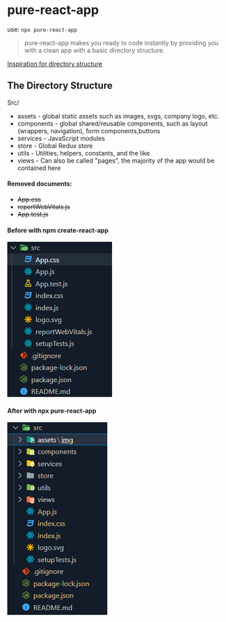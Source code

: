 # pure-react-app

use: `npx pure-react-app`

> pure-react-app makes you ready to code instantly by providing you with a clean app with a basic directory structure.

[Inspiration for directory structure](https://www.taniarascia.com/react-architecture-directory-structure/)

## The Directory Structure
Src/
  * assets - global static assets such as images, svgs, company logo, etc.
  * components - global shared/reusable components, such as layout (wrappers, navigation), form components,buttons
  * services - JavaScript modules
  * store - Global Redux store
  * utils - Utilities, helpers, constants, and the like
  * views - Can also be called "pages", the majority of the app would be contained here

  #### Removed documents: 
  * ~~App.css~~
  * ~~reportWebVitals.js~~
  * ~~App.test.js~~

  #### Before with npm create-react-app

  ![create-react-app structure](./img/cra.png)

  #### After with npx pure-react-app
  
  ![pure-react-app structure](./img/pure-react-app.png)